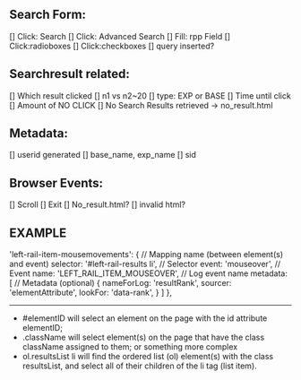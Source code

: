 ## Search Form:
[] Click: Search
[] Click: Advanced Search
[] Fill: rpp Field
[] Click:radioboxes
[] Click:checkboxes
[] query inserted?

## Searchresult related:
[] Which result clicked
    [] n1 vs n2~20
    [] type: EXP or BASE
[] Time until click
[] Amount of NO CLICK
[] No Search Results retrieved -> no_result.html 

## Metadata:
[] userid generated
[] base_name, exp_name
[] sid

## Browser Events:
[] Scroll
[] Exit
[] No_result.html?
[] invalid html?

## EXAMPLE
'left-rail-item-mousemovements': {  // Mapping name (between element(s) and event)
    selector: '#left-rail-results li',  // Selector
    event: 'mouseover',  // Event
    name: 'LEFT_RAIL_ITEM_MOUSEOVER',  // Log event name
    metadata: [  // Metadata (optional)
        {
            nameForLog: 'resultRank',
            sourcer: 'elementAttribute',
            lookFor: 'data-rank',
        }
    ]
},
____

- #elementID will select an element on the page with the id attribute elementID;
- .className will select element(s) on the page that have the class className assigned to them; or something more complex
- ol.resultsList li will find the ordered list (ol) element(s) with the class resultsList, and select all of their children of the li tag (list item).
